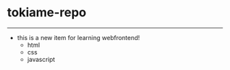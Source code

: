 # tokiame-repo

------

+ this is a new item for learning webfrontend!
  - html
  - css
  - javascript


